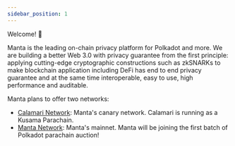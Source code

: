 ```yaml
---
sidebar_position: 1
---
```


Welcome! 👋

Manta is the leading on-chain privacy platform for Polkadot and more.
We are building a better Web 3.0 with privacy guarantee from the first principle:
applying cutting-edge cryptographic constructions such as zkSNARKs to make blockchain application including DeFi
has end to end privacy guarantee and at the same time interoperable, easy to use, high performance and auditable.

Manta plans to offer two networks:

- [Calamari Network](https://calamari.network/): Manta's canary network. Calamari  is running as a Kusama Parachain.
- [Manta Network](https://manta.network/): Manta's mainnet. Manta will be joining the first batch of Polkadot parachain auction!
